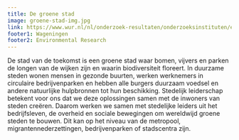 ```yaml
---
title: De groene stad
image: groene-stad-img.jpg
link: https://www.wur.nl/nl/onderzoek-resultaten/onderzoeksinstituten/environmental-research/programmas/de-groene-stad-3.htm
footer1: Wageningen
footer2: Environmental Research
---
```


De stad van de toekomst is een groene stad waar bomen, vijvers en parken de longen van de wijken zijn en waarin biodiversiteit floreert. In duurzame steden wonen mensen in gezonde buurten, werken werknemers in circulaire bedrijvenparken en hebben alle burgers duurzaam voedsel en andere natuurlijke hulpbronnen tot hun beschikking. Stedelijk leiderschap betekent voor ons dat we deze oplossingen samen met de inwoners van steden creëren. Daarom werken we samen met stedelijke leiders uit het bedrijfsleven, de overheid en sociale bewegingen om wereldwijd groene steden te bouwen. Dit kan op het niveau van de metropool, migrantennederzettingen, bedrijvenparken of stadscentra zijn.
